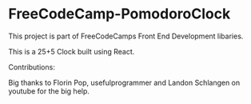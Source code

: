# FreeCodeCamp-PomodoroClock

This project is part of FreeCodeCamps Front End Development libaries.

This is a 25+5 Clock built using React. 

Contributions:

Big thanks to Florin Pop, usefulprogrammer and Landon Schlangen on youtube for the big help. 